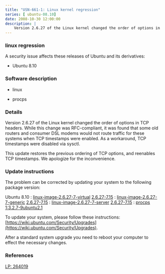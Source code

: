 ```yaml
---
title: "USN-661-1: Linux kernel regression"
series: [ ubuntu-08.10]
date: 2008-10-30 12:00:00
description: |
    Version 2.6.27 of the Linux kernel changed the order of options in TCP headers. While this change was RFC-compliant, it was found that some old routers and consumer DSL modems would not route traffic for these systems when TCP timestamps were enabled. As a workaround, TCP timestamps were disabled via sysctl.
--- 
```

 
### linux regression

A security issue affects these releases of Ubuntu and its derivatives:

* Ubuntu 8.10

### Software description

* linux 

* procps 

### Details

Version 2.6.27 of the Linux kernel changed the order of options in TCP headers. While this change was RFC-compliant, it was found that some old routers and consumer DSL modems would not route traffic for these systems when TCP timestamps were enabled. As a workaround, TCP timestamps were disabled via sysctl.

This update restores the previous ordering of TCP options, and reenables TCP timestamps. We apologize for the inconvenience. 

### Update instructions

The problem can be corrected by updating your system to the following package version:

Ubuntu 8.10
 : [linux-image-2.6.27-7-virtual](https://launchpad.net/ubuntu/+source/linux) <span> [2.6.27-7.15](https://launchpad.net/ubuntu/+source/linux/2.6.27-7.15) </span> 
 : [linux-image-2.6.27-7-generic](https://launchpad.net/ubuntu/+source/linux) <span> [2.6.27-7.15](https://launchpad.net/ubuntu/+source/linux/2.6.27-7.15) </span> 
 : [linux-image-2.6.27-7-server](https://launchpad.net/ubuntu/+source/linux) <span> [2.6.27-7.15](https://launchpad.net/ubuntu/+source/linux/2.6.27-7.15) </span> 
 : [procps](https://launchpad.net/ubuntu/+source/procps) <span> [1:3.2.7-9ubuntu2.1](https://launchpad.net/ubuntu/+source/procps/1:3.2.7-9ubuntu2.1) </span> 

To update your system, please follow these instructions: [https://wiki.ubuntu.com/Security/Upgrades](https://wiki.ubuntu.com/Security/Upgrades).

After a standard system upgrade you need to reboot your computer to effect the necessary changes. 

### References

 [LP: 264019](https://launchpad.net/bugs/264019)
 
